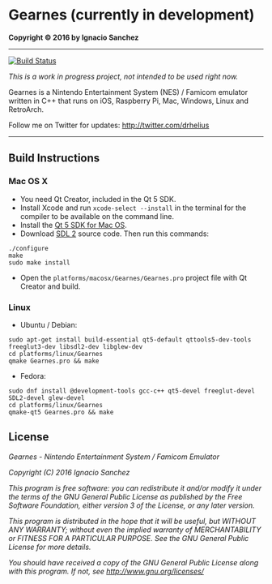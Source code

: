 Gearnes (currently in development)
=======
<b>Copyright &copy; 2016 by Ignacio Sanchez</b>

----------
[![Build Status](https://travis-ci.org/drhelius/Gearnes.svg?branch=master)](https://travis-ci.org/drhelius/Gearnes)

*This is a work in progress project, not intended to be used right now.*

Gearnes is a Nintendo Entertainment System (NES) / Famicom emulator  written in C++ that runs on iOS, Raspberry Pi, Mac, Windows, Linux and RetroArch.

Follow me on Twitter for updates: http://twitter.com/drhelius

----------

Build Instructions
------------------

### Mac OS X
- You need Qt Creator, included in the Qt 5 SDK.
- Install Xcode and run <code>xcode-select --install</code> in the terminal for the compiler to be available on the command line.
- Install the [Qt 5 SDK for Mac OS](https://www.qt.io/download/).
- Download [SDL 2](http://www.libsdl.org/download-2.0.php) source code. Then run this commands:
``` shell
./configure
make
sudo make install
```
- Open the <code>platforms/macosx/Gearnes/Gearnes.pro</code> project file with Qt Creator and build.

### Linux
- Ubuntu / Debian:
``` shell
sudo apt-get install build-essential qt5-default qttools5-dev-tools freeglut3-dev libsdl2-dev libglew-dev
cd platforms/linux/Gearnes
qmake Gearnes.pro && make
```
- Fedora:
``` shell
sudo dnf install @development-tools gcc-c++ qt5-devel freeglut-devel SDL2-devel glew-devel
cd platforms/linux/Gearnes
qmake-qt5 Gearnes.pro && make
```

License
-------

<i>Gearnes - Nintendo Entertainment System / Famicom Emulator</i>

<i>Copyright (C) 2016  Ignacio Sanchez</i>

<i>This program is free software: you can redistribute it and/or modify</i>
<i>it under the terms of the GNU General Public License as published by</i>
<i>the Free Software Foundation, either version 3 of the License, or</i>
<i>any later version.</i>

<i>This program is distributed in the hope that it will be useful,</i>
<i>but WITHOUT ANY WARRANTY; without even the implied warranty of</i>
<i>MERCHANTABILITY or FITNESS FOR A PARTICULAR PURPOSE. See the</i>
<i>GNU General Public License for more details.</i>

<i>You should have received a copy of the GNU General Public License</i>
<i>along with this program.  If not, see http://www.gnu.org/licenses/</i>
